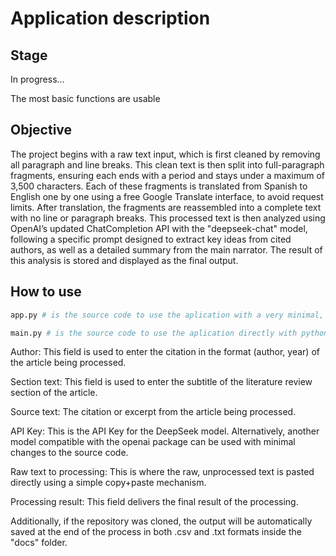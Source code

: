 # Application description

## Stage

In progress...

The most basic functions are usable

## Objective

The project begins with a raw text input, which is first cleaned by removing all paragraph and line breaks. This clean text is then split into full-paragraph fragments, ensuring each ends with a period and stays under a maximum of 3,500 characters. Each of these fragments is translated from Spanish to English one by one using a free Google Translate interface, to avoid request limits. After translation, the fragments are reassembled into a complete text with no line or paragraph breaks. This processed text is then analyzed using OpenAI’s updated ChatCompletion API with the "deepseek-chat" model, following a specific prompt designed to extract key ideas from cited authors, as well as a detailed summary from the main narrator. The result of this analysis is stored and displayed as the final output.

## How to use

```python
app.py # is the source code to use the aplication with a very minimal, and poor at this moment, interface with flask.

main.py # is the source code to use the aplication directly with python.

```

Author: This field is used to enter the citation in the format (author, year) of the article being processed.

Section text: This field is used to enter the subtitle of the literature review section of the article.

Source text: The citation or excerpt from the article being processed.

API Key: This is the API Key for the DeepSeek model. Alternatively, another model compatible with the openai package can be used with minimal changes to the source code.

Raw text to processing: This is where the raw, unprocessed text is pasted directly using a simple copy+paste mechanism.

Processing result: This field delivers the final result of the processing. 

Additionally, if the repository was cloned, the output will be automatically saved at the end of the process in both .csv and .txt formats inside the "docs" folder.